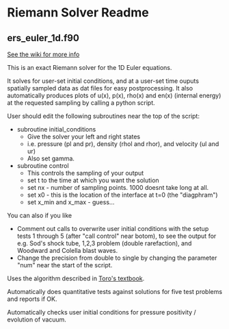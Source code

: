 # Riemann Solver Readme

## ers_euler_1d.f90 

[See the wiki for more info](https://github.com/JOThurgood/SimpleCFD/wiki/ers_euler_1d.f90)

This is an exact Riemann solver for the 1D Euler equations.

It solves for user-set initial conditions, and at a user-set time  ouputs spatially sampled data as dat files for easy postprocessing. It also automatically produces plots of u(x), p(x), rho(x) and en(x) (internal energy) at the requested sampling by calling a python script.  

User should edit the following subroutines near the top of the script:

* subroutine initial_conditions
  * Give the solver your left and right states
  * i.e. pressure (pl and pr), density (rhol and rhor), and velocity (ul and ur)
  * Also set gamma.
* subroutine control
  * This controls the sampling of your output 
  * set t to the time at which you want the solution
  * set nx - number of sampling points. 1000 doesnt take long at all. 
  * set x0 - this is the location of the interface at t=0 (the "diagphram")
  * set x_min and x_max - guess... 

You can also if you like 

* Comment out calls to overwrite user initial conditions with the setup tests 1 through 5 (after "call control" near botom), to see the output for e.g. Sod's shock tube, 1,2,3 problem (double rarefaction), and Woodward and Colella blast waves.   
* Change the precision from double to single by changing the parameter "num" near the start of the script. 

Uses the algorithm described in [Toro's textbook](https://www.springer.com/gb/book/9783540252023). 

Automatically does quantitative tests against solutions for five test problems and reports if OK. 

Automatically checks user initial conditions for pressure positivity / evolution of vacuum.
